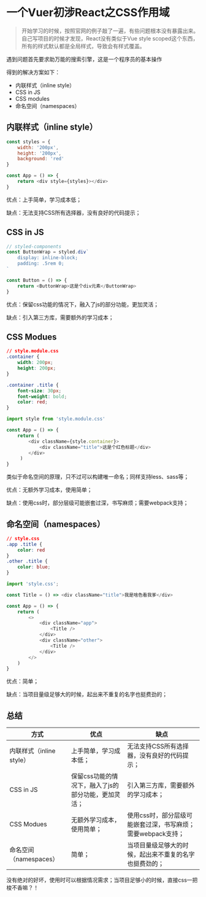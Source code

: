 # 一个Vuer初涉React之CSS作用域

> 开始学习的时候，按照官网的例子敲了一遍，有些问题根本没有暴露出来。自己写项目的时候才发现，React没有类似于Vue style scoped这个东西，所有的样式默认都是全局样式，导致会有样式覆盖。

遇到问题首先要求助万能的搜索引擎，这是一个程序员的基本操作

得到的解决方案如下：
- 内联样式（inline style）
- CSS in JS
- CSS modules
- 命名空间（namespaces）

## 内联样式（inline style）

```js
const styles = {
    width: '200px',
    height: '200px',
    background: 'red'
}

const App = () => {
    return <div style={styles}></div>
}
```

优点：上手简单，学习成本低；

缺点：无法支持CSS所有选择器，没有良好的代码提示；

## CSS in JS

```js
// styled-components
const ButtonWrap = styled.div`
    display: inline-block;
    padding: .5rem 0;
`

const Button = () => {
    return <ButtonWrap>这是个div元素</ButtonWrap>
}

```

优点：保留css功能的情况下，融入了js的部分功能，更加灵活；

缺点：引入第三方库，需要额外的学习成本；

## CSS Modues

```css
// style.module.css
.container {
    width: 200px;
    height: 200px;
}

.container .title {
    font-size: 30px;
    font-weight: bold;
    color: red;
}
```
```js
import style from 'style.module.css'

const App = () => {
    return (
        <div className={style.container}>
            <div className="title">这是个红色标题</div>
        </div>
     )
}
```
类似于命名空间的原理，只不过可以构建唯一命名；同样支持less、sass等；

优点：无额外学习成本，使用简单；

缺点：使用css时，部分层级可能嵌套过深，书写麻烦；需要webpack支持；

## 命名空间（namespaces）

```css
// style.css
.app .title {
    color: red
}
.other .title {
    color: blue;
}
```
```js
import 'style.css';

const Title = () => <div className="title">我是啥色看我爹</div>

const App = () => {
    return (
        <>
            <div className="app">
                <Title />
            </div>
            <div className="other">
                <Title />
            </div>
        </>
    )
}
```

优点：简单；

缺点：当项目量级足够大的时候，起出来不重复的名字也挺费劲的；

## 总结

方式 | 优点 | 缺点
---|---|---
内联样式（inline style） | 上手简单，学习成本低； |  无法支持CSS所有选择器，没有良好的代码提示；
CSS in JS | 保留css功能的情况下，融入了js的部分功能，更加灵活；| 引入第三方库，需要额外的学习成本；
CSS Modues | 无额外学习成本，使用简单； | 使用css时，部分层级可能嵌套过深，书写麻烦；需要webpack支持；
命名空间（namespaces） | 简单； | 当项目量级足够大的时候，起出来不重复的名字也挺费劲的；

没有绝对的好坏，使用时可以根据情况需求；当项目足够小的时候，直接css一把梭不香嘛？！